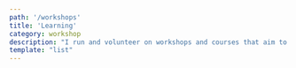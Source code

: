```yaml
---
path: '/workshops'
title: 'Learning'
category: workshop
description: "I run and volunteer on workshops and courses that aim to improve the way we perceive and interact with technology. Here's a list with some of the most meaningful and fun episodes:"
template: "list"
---
```

